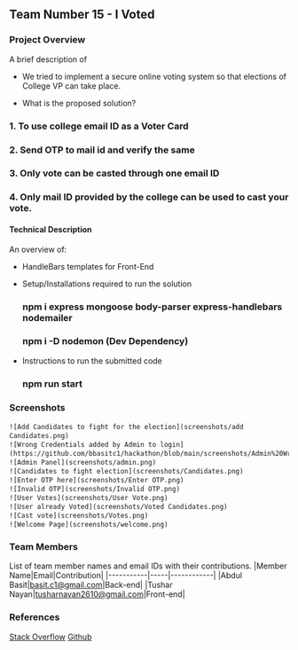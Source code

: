 ## Team Number 15 - I Voted



### Project Overview

A brief description of 
* We tried to implement a secure online voting system so that elections of College VP can take place.

* What is the proposed solution?

### 1. To use college email ID as a Voter Card
### 2. Send OTP to mail id and verify the same 
### 3. Only vote can be casted through one email ID
### 4. Only mail ID provided by the college can be used to cast your vote. 

#### Technical Description

An overview of:
* HandleBars templates for Front-End

* Setup/Installations required to run the solution
    ### npm i express mongoose body-parser express-handlebars nodemailer
    ### npm i -D nodemon (Dev Dependency)

* Instructions to run the submitted code
    ### npm run start
### Screenshots
    ![Add Candidates to fight for the election](screenshots/add Candidates.png)
    ![Wrong Credentials added by Admin to login](https://github.com/bbasitc1/hackathon/blob/main/screenshots/Admin%20Wrong.png)
    ![Admin Panel](screenshots/admin.png)
    ![Candidates to fight election](screenshots/Candidates.png)
    ![Enter OTP here](screenshots/Enter OTP.png)
    ![Invalid OTP](screenshots/Invalid OTP.png)
    ![User Votes](screenshots/User Vote.png)
    ![User already Voted](screenshots/Voted Candidates.png)
    ![Cast vote](screenshots/Votes.png)
    ![Welcome Page](screenshots/welcome.png)

### Team Members
List of team member names and email IDs with their contributions.
|Member Name|Email|Contribution|
|-----------|-----|------------|
|Abdul Basit|basit.c1@gmail.com|Back-end|
|Tushar Nayan|tusharnayan2610@gmail.com|Front-end|

### References
[Stack Overflow](https://www.stackoverflow.com)
[Github](https://www.github.com)

